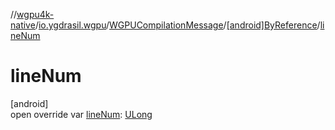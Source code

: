 //[wgpu4k-native](../../../../index.md)/[io.ygdrasil.wgpu](../../index.md)/[WGPUCompilationMessage](../index.md)/[[android]ByReference](index.md)/[lineNum](line-num.md)

# lineNum

[android]\
open override var [lineNum](line-num.md): [ULong](https://kotlinlang.org/api/core/kotlin-stdlib/kotlin/-u-long/index.html)